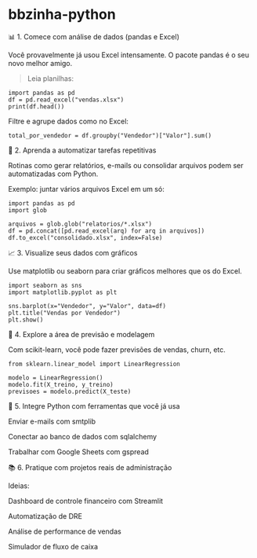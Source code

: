 # bbzinha-python

📊 1. Comece com análise de dados (pandas e Excel)

Você provavelmente já usou Excel intensamente. O pacote pandas é o seu novo melhor amigo.

> Leia planilhas:

    import pandas as pd
    df = pd.read_excel("vendas.xlsx")
    print(df.head())

Filtre e agrupe dados como no Excel:

    total_por_vendedor = df.groupby("Vendedor")["Valor"].sum()

🧮 2. Aprenda a automatizar tarefas repetitivas

Rotinas como gerar relatórios, e-mails ou consolidar arquivos podem ser automatizadas com Python.

Exemplo: juntar vários arquivos Excel em um só:

    import pandas as pd
    import glob

    arquivos = glob.glob("relatorios/*.xlsx")
    df = pd.concat([pd.read_excel(arq) for arq in arquivos])
    df.to_excel("consolidado.xlsx", index=False)

📈 3. Visualize seus dados com gráficos

Use matplotlib ou seaborn para criar gráficos melhores que os do Excel.

    import seaborn as sns
    import matplotlib.pyplot as plt

    sns.barplot(x="Vendedor", y="Valor", data=df)
    plt.title("Vendas por Vendedor")
    plt.show()

🧠 4. Explore a área de previsão e modelagem

Com scikit-learn, você pode fazer previsões de vendas, churn, etc.

    from sklearn.linear_model import LinearRegression

    modelo = LinearRegression()
    modelo.fit(X_treino, y_treino)
    previsoes = modelo.predict(X_teste)

🤖 5. Integre Python com ferramentas que você já usa

Enviar e-mails com smtplib

Conectar ao banco de dados com sqlalchemy

Trabalhar com Google Sheets com gspread

📚 6. Pratique com projetos reais de administração

Ideias:

Dashboard de controle financeiro com Streamlit

Automatização de DRE

Análise de performance de vendas

Simulador de fluxo de caixa

